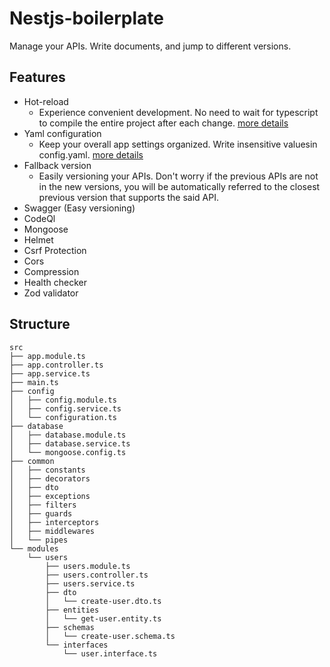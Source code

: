
# Nestjs-boilerplate

Manage your APIs. Write documents, and jump to different versions.

## Features

- Hot-reload
    - Experience convenient development. No need to wait for typescript to compile the entire project after each change. [more details](https://docs.nestjs.com/recipes/hot-reload)
- Yaml configuration
    - Keep your overall app settings organized. Write insensitive values ​​in config.yaml. [more details](https://docs.nestjs.com/techniques/configuration#custom-configuration-files)
- Fallback version
    - Easily versioning your APIs. Don't worry if the previous APIs are not in the new versions, you will be automatically referred to the closest previous version that supports the said API. 
- Swagger (Easy versioning)
- CodeQl
- Mongoose
- Helmet
- Csrf Protection
- Cors
- Compression
- Health checker
- Zod validator


## Structure

    src 
    ├── app.module.ts   
    ├── app.controller.ts
    ├── app.service.ts
    ├── main.ts
    ├── config
    │   ├── config.module.ts
    │   ├── config.service.ts
    │   └── configuration.ts
    ├── database
    │   ├── database.module.ts
    │   ├── database.service.ts
    │   └── mongoose.config.ts
    ├── common
    │   ├── constants
    │   ├── decorators
    │   ├── dto
    │   ├── exceptions
    │   ├── filters
    │   ├── guards
    │   ├── interceptors
    │   ├── middlewares
    │   └── pipes
    └── modules
        └── users
            ├── users.module.ts
            ├── users.controller.ts
            ├── users.service.ts
            ├── dto
            │   └── create-user.dto.ts
            ├── entities
            │   └── get-user.entity.ts
            ├── schemas
            │   └── create-user.schema.ts
            └── interfaces
                └── user.interface.ts
